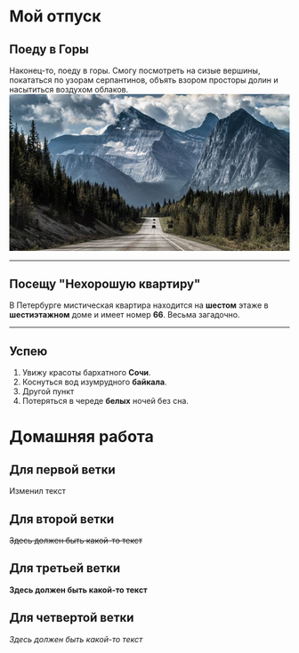 # Мой отпуск

## Поеду в **Горы**
Наконец-то, поеду в горы.
Смогу посмотреть на сизые вершины,
покататься по узорам серпантинов,
объять взором просторы долин и насытиться воздухом облаков.
![](Image20230423185019.jpg)

---
## Посещу "Нехорошую квартиру"
В Петербурге мистическая квартира находится на **шестом** этаже в **шестиэтажном** доме
и имеет номер **66**. Весьма загадочно.

---
## Успею
1. Увижу красоты бархатного **Сочи**.
2. Коснуться вод изумрудного **байкала**.
3. Другой пункт
3. Потеряться в череде **белых** ночей без сна.

# Домашняя работа

## Для первой ветки
Изменил текст

## Для второй ветки
~~Здесь должен быть какой-то текст~~

## Для третьей ветки
**Здесь должен быть какой-то текст**

## Для четвертой ветки
*Здесь должен быть какой-то текст*
